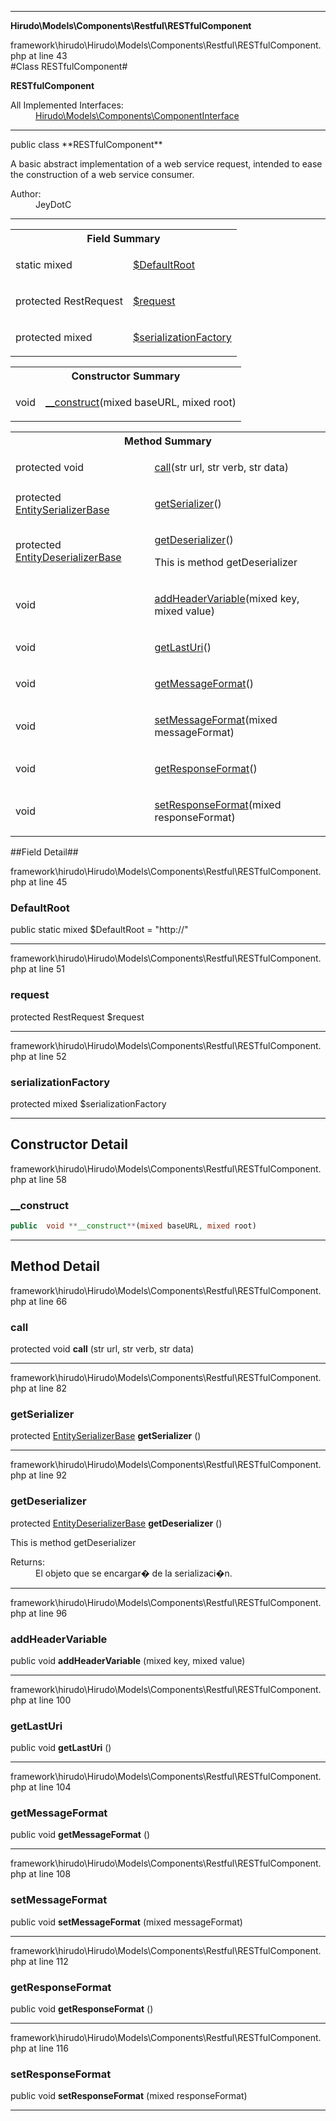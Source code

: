 
- - -

**Hirudo\Models\Components\Restful\RESTfulComponent**
<div class="location">framework\hirudo\Hirudo\Models\Components\Restful\RESTfulComponent.php at line 43</div>
#Class RESTfulComponent#

**RESTfulComponent**


<dl>
<dt>All Implemented Interfaces:</dt>
<dd><a href="https://github.com/JeyDotC/Hirudo-docs/blob/master/hirudo/models/components/componentinterface.html">Hirudo\Models\Components\ComponentInterface</a> </dd>
</dl>

- - -

<p class="signature">public  class **RESTfulComponent**</p>

<div class="comment" id="overview_description"><p>A basic abstract implementation of a web service request, intended to ease
the construction of a web service consumer.</p></div>

<dl>
<dt>Author:</dt>
<dd>JeyDotC</dd>
</dl>

- - -

<table id="summary_field">
<tr><th colspan="2">Field Summary</th></tr>
<tr>
<td class="type">static  mixed</td>
<td class="description"><p class="name"><a href="#defaultroot">$DefaultRoot</a></p></td>
</tr>
<tr>
<td class="type">protected  RestRequest</td>
<td class="description"><p class="name"><a href="#request">$request</a></p><p class="description"></p></td>
</tr>
<tr>
<td class="type">protected  mixed</td>
<td class="description"><p class="name"><a href="#serializationfactory">$serializationFactory</a></p></td>
</tr>
</table>

<table id="summary_constructor">
<tr><th colspan="2">Constructor Summary</th></tr>
<tr>
<td class="type"> void</td>
<td class="description"><p class="name"><a href="#__construct">__construct</a>(mixed baseURL, mixed root)</p></td>
</tr>
</table>

<table id="summary_method">
<tr><th colspan="2">Method Summary</th></tr>
<tr>
<td class="type"> protected  void</td>
<td class="description"><p class="name"><a href="#call">call</a>(str url, str verb, str data)</p></td>
</tr>
<tr>
<td class="type"> protected  <a href="../../../../hirudo/serialization/entityserializerbase.html">EntitySerializerBase</a></td>
<td class="description"><p class="name"><a href="#getserializer">getSerializer</a>()</p><p class="description"></p></td>
</tr>
<tr>
<td class="type"> protected  <a href="../../../../hirudo/serialization/entitydeserializerbase.html">EntityDeserializerBase</a></td>
<td class="description"><p class="name"><a href="#getdeserializer">getDeserializer</a>()</p><p class="description">This is method getDeserializer</p></td>
</tr>
<tr>
<td class="type">  void</td>
<td class="description"><p class="name"><a href="#addheadervariable">addHeaderVariable</a>(mixed key, mixed value)</p></td>
</tr>
<tr>
<td class="type">  void</td>
<td class="description"><p class="name"><a href="#getlasturi">getLastUri</a>()</p></td>
</tr>
<tr>
<td class="type">  void</td>
<td class="description"><p class="name"><a href="#getmessageformat">getMessageFormat</a>()</p></td>
</tr>
<tr>
<td class="type">  void</td>
<td class="description"><p class="name"><a href="#setmessageformat">setMessageFormat</a>(mixed messageFormat)</p></td>
</tr>
<tr>
<td class="type">  void</td>
<td class="description"><p class="name"><a href="#getresponseformat">getResponseFormat</a>()</p></td>
</tr>
<tr>
<td class="type">  void</td>
<td class="description"><p class="name"><a href="#setresponseformat">setResponseFormat</a>(mixed responseFormat)</p></td>
</tr>
</table>

##Field Detail##
<div class="location">framework\hirudo\Hirudo\Models\Components\Restful\RESTfulComponent.php at line 45</div>
<h3 id="DefaultRoot">DefaultRoot</h3>

public static  mixed $DefaultRoot = &quot;http://&quot;
<div class="details">
</div>

- - -

<div class="location">framework\hirudo\Hirudo\Models\Components\Restful\RESTfulComponent.php at line 51</div>
<h3 id="request">request</h3>

protected  RestRequest $request
<div class="details">
<p></p></div>

- - -

<div class="location">framework\hirudo\Hirudo\Models\Components\Restful\RESTfulComponent.php at line 52</div>
<h3 id="serializationFactory">serializationFactory</h3>

protected  mixed $serializationFactory
<div class="details">
</div>

- - -

<h2 id="detail_method">Constructor Detail</h2>
<div class="location">framework\hirudo\Hirudo\Models\Components\Restful\RESTfulComponent.php at line 58</div>
<h3 id="__construct()">__construct</h3>

```php
public  void **__construct**(mixed baseURL, mixed root)
```
<div class="details">
</div>

- - -

<h2 id="detail_method">Method Detail</h2>
<div class="location">framework\hirudo\Hirudo\Models\Components\Restful\RESTfulComponent.php at line 66</div>
<h3 id="call()">call</h3>

protected  void **call** (str url, str verb, str data)<div class="details">
</div>

- - -

<div class="location">framework\hirudo\Hirudo\Models\Components\Restful\RESTfulComponent.php at line 82</div>
<h3 id="getSerializer()">getSerializer</h3>

protected  <a href="../../../../hirudo/serialization/entityserializerbase.html">EntitySerializerBase</a> **getSerializer** ()<div class="details">
<p></p></div>

- - -

<div class="location">framework\hirudo\Hirudo\Models\Components\Restful\RESTfulComponent.php at line 92</div>
<h3 id="getDeserializer()">getDeserializer</h3>

protected  <a href="../../../../hirudo/serialization/entitydeserializerbase.html">EntityDeserializerBase</a> **getDeserializer** ()<div class="details">
<p>This is method getDeserializer</p><dl>
<dt>Returns:</dt>
<dd>El objeto que se encargar� de la serializaci�n.</dd>
</dl>
</div>

- - -

<div class="location">framework\hirudo\Hirudo\Models\Components\Restful\RESTfulComponent.php at line 96</div>
<h3 id="addHeaderVariable()">addHeaderVariable</h3>

public  void **addHeaderVariable** (mixed key, mixed value)<div class="details">
</div>

- - -

<div class="location">framework\hirudo\Hirudo\Models\Components\Restful\RESTfulComponent.php at line 100</div>
<h3 id="getLastUri()">getLastUri</h3>

public  void **getLastUri** ()<div class="details">
</div>

- - -

<div class="location">framework\hirudo\Hirudo\Models\Components\Restful\RESTfulComponent.php at line 104</div>
<h3 id="getMessageFormat()">getMessageFormat</h3>

public  void **getMessageFormat** ()<div class="details">
</div>

- - -

<div class="location">framework\hirudo\Hirudo\Models\Components\Restful\RESTfulComponent.php at line 108</div>
<h3 id="setMessageFormat()">setMessageFormat</h3>

public  void **setMessageFormat** (mixed messageFormat)<div class="details">
</div>

- - -

<div class="location">framework\hirudo\Hirudo\Models\Components\Restful\RESTfulComponent.php at line 112</div>
<h3 id="getResponseFormat()">getResponseFormat</h3>

public  void **getResponseFormat** ()<div class="details">
</div>

- - -

<div class="location">framework\hirudo\Hirudo\Models\Components\Restful\RESTfulComponent.php at line 116</div>
<h3 id="setResponseFormat()">setResponseFormat</h3>

public  void **setResponseFormat** (mixed responseFormat)<div class="details">
</div>

- - -

